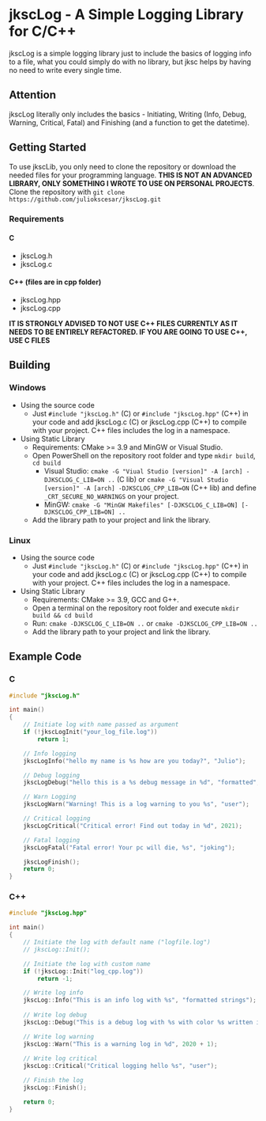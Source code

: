 ﻿# jkscLog - A Simple Logging Library for C/C++
jkscLog is a simple logging library just to include the basics of logging info to a file, what you could simply do with no library, but jksc helps by having no need to write every single time.

## Attention
jkscLog literally only includes the basics - Initiating, Writing (Info, Debug, Warning, Critical, Fatal) and Finishing (and a function to get the datetime).

## Getting Started
To use jkscLib, you only need to clone the repository or download the needed files for your programming language. **THIS IS NOT AN ADVANCED LIBRARY, ONLY SOMETHING I WROTE TO USE ON PERSONAL PROJECTS**.
Clone the repository with `git clone https://github.com/juliokscesar/jkscLog.git`

### Requirements
#### C
- jkscLog.h
- jkscLog.c

#### C++ (files are in cpp folder)
- jkscLog.hpp
- jkscLog.cpp

**IT IS STRONGLY ADVISED TO NOT USE C++ FILES CURRENTLY AS IT NEEDS TO BE ENTIRELY REFACTORED. IF YOU ARE GOING TO USE C++, USE C FILES**

## Building
### Windows
- Using the source code 
    - Just `#include "jkscLog.h"` (C) or `#include "jkscLog.hpp"` (C++) in your code and add jkscLog.c (C) or jkscLog.cpp (C++) to compile with your project. C++ files includes the log in a namespace.
- Using Static Library
    - Requirements: CMake >= 3.9 and MinGW or Visual Studio.
    - Open PowerShell on the repository root folder and type `mkdir build`, `cd build`
        - Visual Studio: `cmake -G "Viual Studio [version]" -A [arch] -DJKSCLOG_C_LIB=ON ..` (C lib) or `cmake -G "Visual Studio [version]" -A [arch] -DJKSCLOG_CPP_LIB=ON` (C++ lib) and define `_CRT_SECURE_NO_WARNINGS` on your project.
        - MinGW: `cmake -G "MinGW Makefiles" [-DJKSCLOG_C_LIB=ON] [-DJKSCLOG_CPP_LIB=ON] ..`
    - Add the library path to your project and link the library.

### Linux
- Using the source code
    - Just `#include "jkscLog.h"` (C) or `#include "jkscLog.hpp"` (C++) in your code and add jkscLog.c (C) or jkscLog.cpp (C++) to compile with your project. C++ files includes the log in a namespace.
- Using Static Library
    - Requirements: CMake >= 3.9, GCC and G++.
    - Open a terminal on the repository root folder and execute `mkdir build && cd build`
    - Run: `cmake -DJKSCLOG_C_LIB=ON ..` or `cmake -DJKSCLOG_CPP_LIB=ON ..`
    - Add the library path to your project and link the library.

## Example Code
### C
```c
#include "jkscLog.h"

int main()
{
    // Initiate log with name passed as argument
    if (!jkscLogInit("your_log_file.log"))
        return 1;

    // Info logging
    jkscLogInfo("hello my name is %s how are you today?", "Julio");

    // Debug logging
    jkscLogDebug("hello this is a %s debug message in %d", "formatted", 2021);

    // Warn Logging
    jkscLogWarn("Warning! This is a log warning to you %s", "user");

    // Critical logging
    jkscLogCritical("Critical error! Find out today in %d", 2021);

    // Fatal logging
    jkscLogFatal("Fatal error! Your pc will die, %s", "joking");

    jkscLogFinish();
    return 0;
}
```

### C++
```cpp
#include "jkscLog.hpp"

int main()
{
    // Initiate the log with default name ("logfile.log")
    // jkscLog::Init();

    // Initiate the log with custom name
    if (!jkscLog::Init("log_cpp.log"))
        return -1;

    // Write log info
    jkscLog::Info("This is an info log with %s", "formatted strings");
    
    // Write log debug
    jkscLog::Debug("This is a debug log with %s with color %s written in %d", "formatted strings", "green", 2021);

    // Write log warning
    jkscLog::Warn("This is a warning log in %d", 2020 + 1);
    
    // Write log critical
    jkscLog::Critical("Critical logging hello %s", "user");

    // Finish the log
    jkscLog::Finish();

    return 0;
}
```
